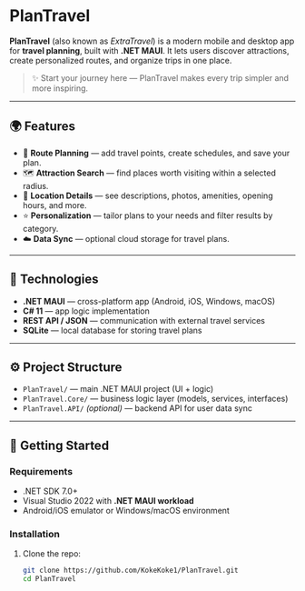 # PlanTravel

**PlanTravel** (also known as *ExtraTravel*) is a modern mobile and desktop app for **travel planning**, built with **.NET MAUI**. It lets users discover attractions, create personalized routes, and organize trips in one place.

> ✨ Start your journey here — PlanTravel makes every trip simpler and more inspiring.

---

## 🌍 Features

- 🧭 **Route Planning** — add travel points, create schedules, and save your plan.  
- 🗺️ **Attraction Search** — find places worth visiting within a selected radius.  
- 📍 **Location Details** — see descriptions, photos, amenities, opening hours, and more.  
- ⭐ **Personalization** — tailor plans to your needs and filter results by category.  
- ☁️ **Data Sync** — optional cloud storage for travel plans.

---

## 🧩 Technologies

- **.NET MAUI** — cross-platform app (Android, iOS, Windows, macOS)  
- **C# 11** — app logic implementation  
- **REST API / JSON** — communication with external travel services  
- **SQLite** — local database for storing travel plans

---

## ⚙️ Project Structure

- `PlanTravel/` — main .NET MAUI project (UI + logic)  
- `PlanTravel.Core/` — business logic layer (models, services, interfaces)  
- `PlanTravel.API/` *(optional)* — backend API for user data sync

---

## 🚀 Getting Started

### Requirements

- .NET SDK 7.0+  
- Visual Studio 2022 with **.NET MAUI workload**  
- Android/iOS emulator or Windows/macOS environment

### Installation

1. Clone the repo:
   ```bash
   git clone https://github.com/KokeKoke1/PlanTravel.git
   cd PlanTravel
